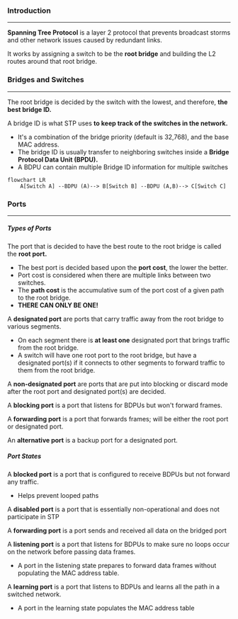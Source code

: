 ### Introduction
---
**Spanning Tree Protocol** is a layer 2 protocol that prevents broadcast storms and other network issues caused by redundant links. 

It works by assigning a switch to be the **root bridge** and building the L2 routes around that root bridge.

### Bridges and Switches
---
The root bridge is decided by the switch with the lowest, and therefore, **the best bridge ID.** 

A bridge ID is what STP uses **to keep track of the switches in the network.**
- It's a combination of the bridge priority (default is 32,768), and the base MAC address. 
- The bridge ID is usually transfer to neighboring switches inside a **Bridge Protocol Data Unit (BPDU).**
- A BDPU can contain multiple Bridge ID information for multiple switches

``` mermaid
flowchart LR
	A[Switch A] --BDPU (A)--> B[Switch B] --BDPU (A,B)--> C[Switch C]
```


### Ports
---
##### Types of Ports

The port that is decided to have the best route to the root bridge is called the **root port.**
- The best port is decided based upon the **port cost**, the lower the better. 
- Port cost is considered when there are multiple links between two switches.
- The **path cost** is the accumulative sum of the port cost of a given path to the root bridge.
- **THERE CAN ONLY BE ONE!**

A **designated port** are ports that carry traffic away from the root bridge to various segments.
- On each segment there is **at least one** designated port that brings traffic from the root bridge. 
- A switch will have one root port to the root bridge, but have a designated port(s) if it connects to other segments to forward traffic to them from the root bridge.

A **non-designated port** are ports that are put into blocking or discard mode after the root port and designated port(s) are decided.

A **blocking port** is a port that listens for BDPUs but won't forward frames.

A **forwarding port** is a port that forwards frames; will be either the root port or designated port.

An **alternative port** is a backup port for a designated port.

##### Port States

A **blocked port** is a port that is configured to receive BDPUs but not forward any traffic. 
- Helps prevent looped paths

A **disabled port** is a port that is essentially non-operational and does not participate in STP

A **forwarding port** is a port sends and received all data on the bridged port

A **listening port** is a port that listens for BDPUs to make sure no loops occur on the network before passing data frames.
- A port in the listening state prepares to forward data frames without populating the MAC address table. 

A **learning port** is a port that listens to BDPUs and learns all the path in a switched network. 
- A port in the learning state populates the MAC address table 



